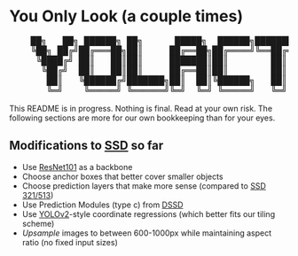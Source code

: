 # You Only Look (a couple times)
<pre style='padding: 0; margin: 0; line-height: 18px; font-size: 16px; '>
    ██╗   ██╗ ██████╗ ██╗      █████╗  ██████╗████████╗
    ╚██╗ ██╔╝██╔═══██╗██║     ██╔══██╗██╔════╝╚══██╔══╝
     ╚████╔╝ ██║   ██║██║     ███████║██║        ██║   
      ╚██╔╝  ██║   ██║██║     ██╔══██║██║        ██║   
       ██║   ╚██████╔╝███████╗██║  ██║╚██████╗   ██║   
       ╚═╝    ╚═════╝ ╚══════╝╚═╝  ╚═╝ ╚═════╝   ╚═╝ 
</pre>

This README is in progress. Nothing is final. Read at your own risk. The following sections are more for our own bookkeeping than for your eyes.

## Modifications to [SSD](https://www.cs.unc.edu/~wliu/papers/ssd.pdf) so far
 - Use [ResNet101](https://arxiv.org/pdf/1512.03385.pdf) as a backbone
 - Choose anchor boxes that better cover smaller objects
 - Choose prediction layers that make more sense (compared to [SSD 321/513](https://arxiv.org/pdf/1701.06659.pdf))
 - Use Prediction Modules (type c) from [DSSD](https://arxiv.org/pdf/1701.06659.pdf)
 - Use [YOLOv2](https://arxiv.org/pdf/1612.08242.pdf)-style coordinate regressions (which better fits our tiling scheme)
 - *Upsample* images to between 600-1000px while maintaining aspect ratio (no fixed input sizes)
